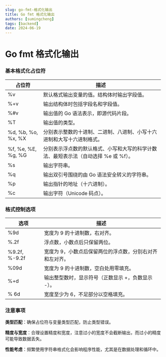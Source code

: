 ```yaml
---
slug: go-fmt-格式化输出
title: Go fmt 格式化输出
authors: [sumingcheng]
tags: [backend]
date: 2024-06-19
---
```


# Go fmt 格式化输出

### 基本格式化占位符

| 占位符             | 描述                                                                                |
| ------------------ | ----------------------------------------------------------------------------------- |
| %v                 | 默认格式输出变量的值。结构体时输出字段值。                                          |
| %+v                | 输出结构体时包括字段名和字段值。                                                    |
| %#v                | 输出值的 Go 语法表示，即源代码片段。                                                |
| %T                 | 输出值的类型。                                                                      |
| %d, %b, %o, %x, %X | 分别表示整数的十进制、二进制、八进制、小写十六进制和大写十六进制格式。              |
| %f, %e, %E, %g, %G | 分别表示浮点数的默认格式、小写和大写的科学计数法、最短表示法（自动选择 %e 或 %f）。 |
| %s                 | 输出字符串。                                                                        |
| %q                 | 输出双引号围绕的由 Go 语法安全转义的字符串。                                        |
| %p                 | 输出指针的地址（十六进制）。                                                        |
| %c                 | 输出字符（Unicode 码点）。                                                          |

### 格式控制选项

| 选项          | 描述                                                     |
| ------------- | -------------------------------------------------------- |
| %9d           | 宽度为 9 的十进制数，右对齐。                            |
| %.2f          | 浮点数，小数点后只保留两位。                             |
| %9.2f, %-9.2f | 宽度为 9，小数点后保留两位的浮点数，分别右对齐和左对齐。 |
| %09d          | 宽度为 9 的十进制数，空白处用零填充。                    |
| %+d           | 输出整型数时，显示符号（正数显示 +，负数显示 -）。       |
| % 6d          | 宽度至少为 6，不足部分以空格填充。                       |

### 注意事项

**类型匹配**：确保占位符与变量类型匹配，防止类型错误。

**精度与宽度**：合理设置精度和宽度，注意过小的宽度不会截断输出，而过小的精度可能导致数据丢失。

**性能考虑**：频繁使用字符串格式化会影响程序性能，尤其是在数据处理和循环中。

